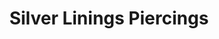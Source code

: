 ---
title: "Silver Linings Piercings"
url: /huddersfield/silver-linings-piercings/
shop: jewelry
---